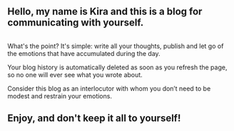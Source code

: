 

<h2>Hello, my name is Kira and this is a blog for communicating with yourself.</h2>


<img src="" alt="">


<p>What's the point? It's simple: write all your thoughts, publish and let go of the emotions that have accumulated during the day.</p>

<p>Your blog history is automatically deleted as soon as you refresh the page, so no one will ever see what you wrote about.</p>

<p>Consider this blog as an interlocutor with whom you don’t need to be modest and restrain your emotions.</p>

<h2>Enjoy, and don't keep it all to yourself!</h2>
